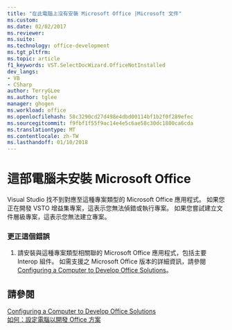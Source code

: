 ```yaml
---
title: "在此電腦上沒有安裝 Microsoft Office |Microsoft 文件"
ms.custom: 
ms.date: 02/02/2017
ms.reviewer: 
ms.suite: 
ms.technology: office-development
ms.tgt_pltfrm: 
ms.topic: article
f1_keywords: VST.SelectDocWizard.OfficeNotInstalled
dev_langs:
- VB
- CSharp
author: TerryGLee
ms.author: tglee
manager: ghogen
ms.workload: office
ms.openlocfilehash: 58c3290cd27d498e4dbd00114bf1b2f0f289efec
ms.sourcegitcommit: f9fbf1f55f9ac14e4e5c6ae58c30dc1800ca6cda
ms.translationtype: MT
ms.contentlocale: zh-TW
ms.lasthandoff: 01/10/2018
---
```

# <a name="microsoft-office-is-not-installed-on-this-computer"></a>這部電腦未安裝 Microsoft Office
  Visual Studio 找不到對應至這種專案類型的 Microsoft Office 應用程式。 如果您正在開發 VSTO 增益集專案，這表示您無法偵錯或執行專案。 如果您嘗試建立文件層級專案，這表示您無法建立專案。  
  
### <a name="to-correct-this-error"></a>更正這個錯誤  
  
1.  請安裝與這種專案類型相關聯的 Microsoft Office 應用程式，包括主要 Interop 組件。 如需支援之 Microsoft Office 版本的詳細資訊，請參閱 [Configuring a Computer to Develop Office Solutions](../vsto/configuring-a-computer-to-develop-office-solutions.md)。  
  
## <a name="see-also"></a>請參閱  
 [Configuring a Computer to Develop Office Solutions](../vsto/configuring-a-computer-to-develop-office-solutions.md)   
 [如何：設定電腦以開發 Office 方案](../vsto/how-to-configure-a-computer-to-develop-office-solutions.md)  
  
  
